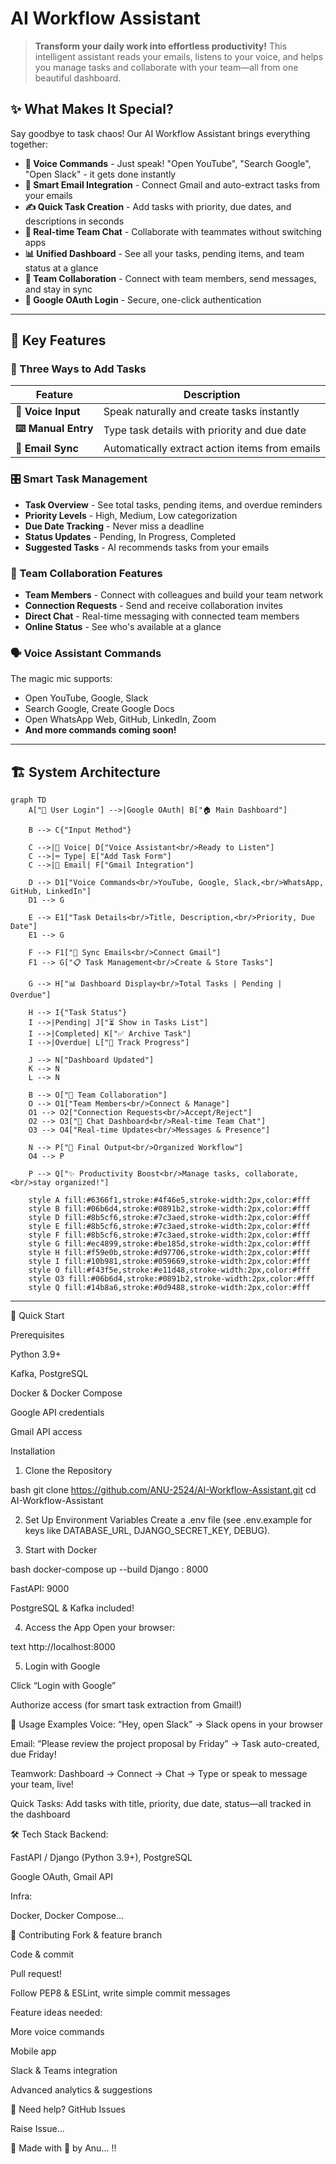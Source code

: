 # AI Workflow Assistant

> **Transform your daily work into effortless productivity!** This intelligent assistant reads your emails, listens to your voice, and helps you manage tasks and collaborate with your team—all from one beautiful dashboard.

## ✨ What Makes It Special?

Say goodbye to task chaos! Our AI Workflow Assistant brings everything together:

- **🎤 Voice Commands** - Just speak! "Open YouTube", "Search Google", "Open Slack" - it gets done instantly
- **📧 Smart Email Integration** - Connect Gmail and auto-extract tasks from your emails
- **✍️ Quick Task Creation** - Add tasks with priority, due dates, and descriptions in seconds
- **💬 Real-time Team Chat** - Collaborate with teammates without switching apps
- **📊 Unified Dashboard** - See all your tasks, pending items, and team status at a glance
- **👥 Team Collaboration** - Connect with team members, send messages, and stay in sync
- **🔐 Google OAuth Login** - Secure, one-click authentication

---

## 🎯 Key Features

### 📱 Three Ways to Add Tasks

| Feature | Description |
|---------|-------------|
| **🎤 Voice Input** | Speak naturally and create tasks instantly |
| **⌨️ Manual Entry** | Type task details with priority and due date |
| **📧 Email Sync** | Automatically extract action items from emails |

### 🎛️ Smart Task Management

- **Task Overview** - See total tasks, pending items, and overdue reminders
- **Priority Levels** - High, Medium, Low categorization
- **Due Date Tracking** - Never miss a deadline
- **Status Updates** - Pending, In Progress, Completed
- **Suggested Tasks** - AI recommends tasks from your emails

### 👥 Team Collaboration Features

- **Team Members** - Connect with colleagues and build your team network
- **Connection Requests** - Send and receive collaboration invites
- **Direct Chat** - Real-time messaging with connected team members
- **Online Status** - See who's available at a glance

### 🗣️ Voice Assistant Commands

The magic mic supports:
- Open YouTube, Google, Slack
- Search Google, Create Google Docs
- Open WhatsApp Web, GitHub, LinkedIn, Zoom
- **And more commands coming soon!**

---

## 🏗️ System Architecture

```mermaid
graph TD
    A["👤 User Login"] -->|Google OAuth| B["🏠 Main Dashboard"]
    
    B --> C{"Input Method"}
    
    C -->|🎤 Voice| D["Voice Assistant<br/>Ready to Listen"]
    C -->|⌨️ Type| E["Add Task Form"]
    C -->|📧 Email| F["Gmail Integration"]
    
    D --> D1["Voice Commands<br/>YouTube, Google, Slack,<br/>WhatsApp, GitHub, LinkedIn"]
    D1 --> G
    
    E --> E1["Task Details<br/>Title, Description,<br/>Priority, Due Date"]
    E1 --> G
    
    F --> F1["📨 Sync Emails<br/>Connect Gmail"]
    F1 --> G["📋 Task Management<br/>Create & Store Tasks"]
    
    G --> H["📊 Dashboard Display<br/>Total Tasks | Pending | Overdue"]
    
    H --> I{"Task Status"}
    I -->|Pending| J["⏳ Show in Tasks List"]
    I -->|Completed| K["✅ Archive Task"]
    I -->|Overdue| L["🎯 Track Progress"]
    
    J --> N["Dashboard Updated"]
    K --> N
    L --> N
    
    B --> O["👥 Team Collaboration"]
    O --> O1["Team Members<br/>Connect & Manage"]
    O1 --> O2["Connection Requests<br/>Accept/Reject"]
    O2 --> O3["💬 Chat Dashboard<br/>Real-time Team Chat"]
    O3 --> O4["Real-time Updates<br/>Messages & Presence"]
    
    N --> P["🎯 Final Output<br/>Organized Workflow"]
    O4 --> P
    
    P --> Q["✨ Productivity Boost<br/>Manage tasks, collaborate,<br/>stay organized!"]
    
    style A fill:#6366f1,stroke:#4f46e5,stroke-width:2px,color:#fff
    style B fill:#06b6d4,stroke:#0891b2,stroke-width:2px,color:#fff
    style D fill:#8b5cf6,stroke:#7c3aed,stroke-width:2px,color:#fff
    style E fill:#8b5cf6,stroke:#7c3aed,stroke-width:2px,color:#fff
    style F fill:#8b5cf6,stroke:#7c3aed,stroke-width:2px,color:#fff
    style G fill:#ec4899,stroke:#be185d,stroke-width:2px,color:#fff
    style H fill:#f59e0b,stroke:#d97706,stroke-width:2px,color:#fff
    style I fill:#10b981,stroke:#059669,stroke-width:2px,color:#fff
    style O fill:#f43f5e,stroke:#e11d48,stroke-width:2px,color:#fff
    style O3 fill:#06b6d4,stroke:#0891b2,stroke-width:2px,color:#fff
    style Q fill:#14b8a6,stroke:#0d9488,stroke-width:2px,color:#fff
```

---

🚀 Quick Start

Prerequisites

Python 3.9+

Kafka, PostgreSQL

Docker & Docker Compose

Google API credentials

Gmail API access

Installation
1. Clone the Repository

bash
git clone https://github.com/ANU-2524/AI-Workflow-Assistant.git
cd AI-Workflow-Assistant

2. Set Up Environment Variables
Create a .env file (see .env.example for keys like DATABASE_URL, DJANGO_SECRET_KEY, DEBUG).

3. Start with Docker

bash
docker-compose up --build
Django : 8000

FastAPI: 9000

PostgreSQL & Kafka included!

4. Access the App
Open your browser:

text
http://localhost:8000

5. Login with Google

Click “Login with Google”

Authorize access (for smart task extraction from Gmail!)

👀 Usage Examples
Voice:
“Hey, open Slack” → Slack opens in your browser

Email:
“Please review the project proposal by Friday” → Task auto-created, due Friday!

Teamwork:
Dashboard → Connect → Chat → Type or speak to message your team, live!

Quick Tasks:
Add tasks with title, priority, due date, status—all tracked in the dashboard

🛠️ Tech Stack
Backend:

FastAPI / Django (Python 3.9+), PostgreSQL

Google OAuth, Gmail API 


Infra:

Docker, Docker Compose...

🤝 Contributing
Fork & feature branch

Code & commit

Pull request!

Follow PEP8 & ESLint, write simple commit messages

Feature ideas needed:

More voice commands

Mobile app

Slack & Teams integration

Advanced analytics & suggestions


🙋 Need help?
GitHub Issues

Raise Issue...

🎉 Made with 💖 by Anu... !!